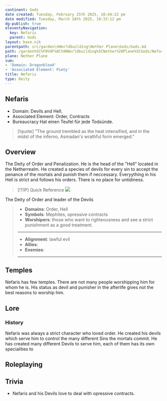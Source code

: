 ```yaml
---
continent: Gods
date created: Tuesday, February 25th 2025, 10:44:22 pm
date modified: Tuesday, March 18th 2025, 10:33:12 pm
dg-publish: true
eleventyNavigation:
  key: Nefaris
  parent: Gods
layout: base.njk
parentpath: src/garden\🌐Worldbuilding\Nether Plane\Gods/Gods.md
path: /garden%5C%F0%9F%8C%90Worldbuilding%5CNether%20Plane%5CGods/Nefaris/
plane: Nether Plane
sum:
- 'Domain: Dragonblood'
- 'Associated Element: Piety'
title: Nefaris
type: Deity
---
```


## Nefaris
- Domain: Devils and Hell. 
- Associated Element: Order, Contracts
- Bureaucracy 
Hat einen Teufel für jede Todsünde. 

> [!quote] "The ground trembled as the heat intensified, and in the midst of the inferno, Asmadan's wrathful form emerged."

## Overview

The Deity of Order and Penalization. He is the head of the "Hell" located in the Netherrealm. He created a species of devils for every sin to accept the penance of the mortals and punish them if neccessary. Everyything in his Hell is strict and follows his orders. There is no place for untidiness.

> [!TIP] Quick Reference
> ![](/static/Placeholder.png)
> 

The Deity of Order and leader of the Devils

>- **Domains**: Order, Hell
>- **Symbols**: Mephites, opressive contracts
>- **Worshipers**: those who want to righteousness and see a strict punishment as a good treatment.
> ____
>- **Alignment**: lawful evil
>- **Allies**: 
>- **Enemies**:
>____
>

## Temples

Nefaris has few temples. There are not many people worshipping him for whom he is. His status as devil and punisher in the afterlife gives not the best reasons to worship him. 

## Lore
### History

Nefaris was always a strict character who loved order. He created his devils which serve him to control the many different Sins the mortals commit. He has created many different Devils to serve him, each of them has its own specialities to 

## Roleplaying

## Trivia
- Nefaris and his Devils love to deal with opressive contracts.